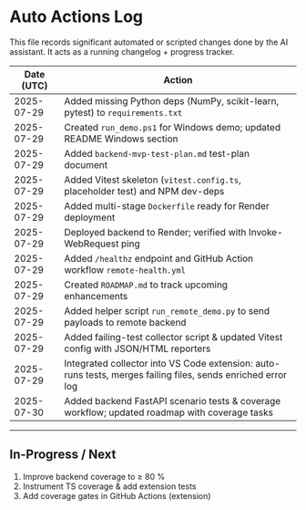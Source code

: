 # Auto Actions Log

This file records significant automated or scripted changes done by the AI assistant.  It acts as a running changelog + progress tracker.

| Date (UTC) | Action |
|------------|--------|
| 2025-07-29 | Added missing Python deps (NumPy, scikit-learn, pytest) to `requirements.txt` |
| 2025-07-29 | Created `run_demo.ps1` for Windows demo; updated README Windows section |
| 2025-07-29 | Added `backend-mvp-test-plan.md` test-plan document |
| 2025-07-29 | Added Vitest skeleton (`vitest.config.ts`, placeholder test) and NPM dev-deps |
| 2025-07-29 | Added multi-stage `Dockerfile` ready for Render deployment |
| 2025-07-29 | Deployed backend to Render; verified with Invoke-WebRequest ping |
| 2025-07-29 | Added `/healthz` endpoint and GitHub Action workflow `remote-health.yml` |
| 2025-07-29 | Created `ROADMAP.md` to track upcoming enhancements |
| 2025-07-29 | Added helper script `run_remote_demo.py` to send payloads to remote backend |
| 2025-07-29 | Added failing-test collector script & updated Vitest config with JSON/HTML reporters |
| 2025-07-29 | Integrated collector into VS Code extension: auto-runs tests, merges failing files, sends enriched error log |
| 2025-07-30 | Added backend FastAPI scenario tests & coverage workflow; updated roadmap with coverage tasks |

---

## In-Progress / Next
1. Improve backend coverage to ≥ 80 %
2. Instrument TS coverage & add extension tests
3. Add coverage gates in GitHub Actions (extension)
